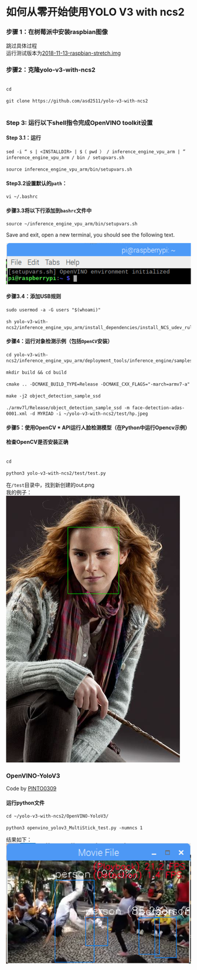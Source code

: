 # 如何从零开始使用YOLO V3 with ncs2



### 步骤 1：在树莓派中安装raspbian图像
跳过具体过程<br>
运行测试版本为[2018-11-13-raspbian-stretch.img](https://downloads.raspberrypi.org/raspbian/images/raspbian-2018-11-15/2018-11-13-raspbian-stretch.zip.torrent)<br>
### 步骤2：克隆yolo-v3-with-ncs2
 ```shell

cd 

git clone https://github.com/asd2511/yolo-v3-with-ncs2


```

### Step 3: 运行以下shell指令完成OpenVINO toolkit设置
#### Step 3.1：运行 
```shell
sed -i “ s | <INSTALLDIR> | $（ pwd ） / inference_engine_vpu_arm | ” inference_engine_vpu_arm / bin / setupvars.sh

source inference_engine_vpu_arm/bin/setupvars.sh
```

#### Step3.2设置默认的`path`：
 ```shell
vi ~/.bashrc
```
#### 步骤3.3将以下行添加到`bashrc`文件中

```shell
source ~/inference_engine_vpu_arm/bin/setupvars.sh
```
Save and exit, open a new terminal, you should see the following text.

![](https://github.com/asd2511/yolo-v2-with-ncs2/blob/master/img/terminal.png)  

#### 步骤3.4：添加USB规则
```shell
sudo usermod -a -G users "$(whoami)"

sh yolo-v3-with-ncs2/inference_engine_vpu_arm/install_dependencies/install_NCS_udev_rules.sh

```
#### 步骤4：运行对象检测示例（包括`OpenCV`安装）

```shell
cd yolo-v3-with-ncs2/inference_engine_vpu_arm/deployment_tools/inference_engine/samples

mkdir build && cd build

cmake .. -DCMAKE_BUILD_TYPE=Release -DCMAKE_CXX_FLAGS="-march=armv7-a"

make -j2 object_detection_sample_ssd

./armv7l/Release/object_detection_sample_ssd -m face-detection-adas-0001.xml -d MYRIAD -i ~/yolo-v3-with-ncs2/test/hp.jpeg
```

#### 步骤5：使用OpenCV * API运行人脸检测模型（在Python中运行Opencv示例）
#### 检查OpenCV是否安装正确

```shell

cd 

python3 yolo-v3-with-ncs2/test/test.py
```


在`/test`目录中，找到新创建的out.png <br>
我的例子：
![](https://github.com/asd2511/yolo-v2-with-ncs2/blob/master/img/out.png)  



### OpenVINO-YoloV3
Code by [PINTO0309](https://github.com/PINTO0309)

#### 运行python文件
```shell
cd ~/yolo-v3-with-ncs2/OpenVINO-YoloV3/

python3 openvino_yolov3_MultiStick_test.py -numncs 1
```
结果如下：
![](https://github.com/asd2511/yolo-v2-with-ncs2/blob/master/img/person.png)  
